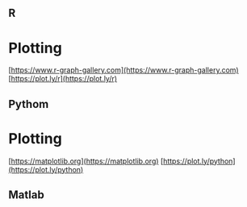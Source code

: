 ## R
# Plotting
[https://www.r-graph-gallery.com](https://www.r-graph-gallery.com)
[https://plot.ly/r](https://plot.ly/r)

## Pythom
# Plotting
[https://matplotlib.org](https://matplotlib.org)
[https://plot.ly/python](https://plot.ly/python)

## Matlab


